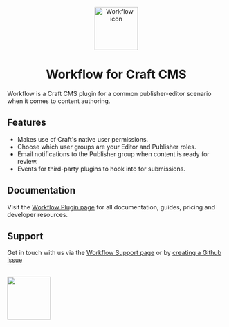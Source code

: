 <p align="center"><img src="https://verbb.imgix.net/plugins/workflow/workflow-icon.svg" width="100" height="100" alt="Workflow icon"></p>
<h1 align="center">Workflow for Craft CMS</h1>

Workflow is a Craft CMS plugin for a common publisher-editor scenario when it comes to content authoring.

## Features
- Makes use of Craft's native user permissions.
- Choose which user groups are your Editor and Publisher roles.
- Email notifications to the Publisher group when content is ready for review.
- Events for third-party plugins to hook into for submissions.

## Documentation
Visit the [Workflow Plugin page](https://verbb.io/craft-plugins/workflow) for all documentation, guides, pricing and developer resources.

## Support
Get in touch with us via the [Workflow Support page](https://verbb.io/craft-plugins/workflow/support) or by [creating a Github issue](https://github.com/verbb/workflow/issues)

<h2></h2>

<a href="https://verbb.io" target="_blank">
    <img width="100" src="https://verbb.io/assets/img/verbb-pill.svg">
</a>
